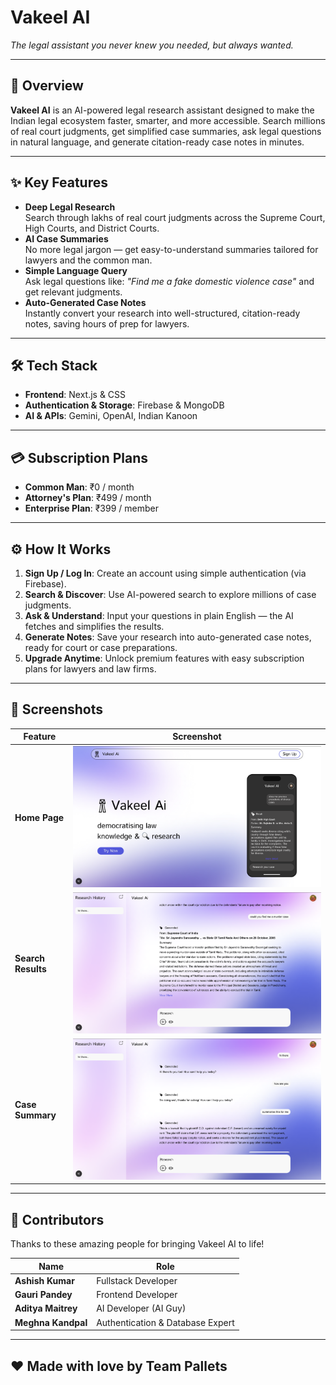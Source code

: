 # Vakeel AI  

_The legal assistant you never knew you needed, but always wanted._

---

## 🚀 Overview  
**Vakeel AI** is an AI-powered legal research assistant designed to make the Indian legal ecosystem faster, smarter, and more accessible. Search millions of real court judgments, get simplified case summaries, ask legal questions in natural language, and generate citation-ready case notes in minutes.

---

## ✨ Key Features  
- **Deep Legal Research**  
  Search through lakhs of real court judgments across the Supreme Court, High Courts, and District Courts.  
- **AI Case Summaries**  
  No more legal jargon — get easy-to-understand summaries tailored for lawyers and the common man.  
- **Simple Language Query**  
  Ask legal questions like: _"Find me a fake domestic violence case"_ and get relevant judgments.  
- **Auto-Generated Case Notes**  
  Instantly convert your research into well-structured, citation-ready notes, saving hours of prep for lawyers.

---

## 🛠️ Tech Stack  
- **Frontend**: Next.js & CSS  
- **Authentication & Storage**: Firebase & MongoDB  
- **AI & APIs**: Gemini, OpenAI, Indian Kanoon  

---

## 💳 Subscription Plans  
- **Common Man**: ₹0 / month  
- **Attorney's Plan**: ₹499 / month  
- **Enterprise Plan**: ₹399 / member  

---

## ⚙️ How It Works
1. **Sign Up / Log In**: Create an account using simple authentication (via Firebase).  
2. **Search & Discover**: Use AI-powered search to explore millions of case judgments.  
3. **Ask & Understand**: Input your questions in plain English — the AI fetches and simplifies the results.  
4. **Generate Notes**: Save your research into auto-generated case notes, ready for court or case preparations.  
5. **Upgrade Anytime**: Unlock premium features with easy subscription plans for lawyers and law firms.

---

## 📸 Screenshots  

| Feature              | Screenshot                            |
|----------------------|----------------------------------------|
| **Home Page**        | ![Home Page](Assets/homepage.png)      |
| **Search Results**   | ![Search Results](Assets/search_results.png) |
| **Case Summary**     | ![Case Summary](Assets/case_summary.png) |

---

## 🤝 Contributors  
Thanks to these amazing people for bringing Vakeel AI to life!

| Name               | Role                          |
|--------------------|-------------------------------|
| **Ashish Kumar**    | Fullstack Developer           |
| **Gauri Pandey**    | Frontend Developer            |
| **Aditya Maitrey**  | AI Developer (AI Guy)          |
| **Meghna Kandpal**  | Authentication & Database Expert |

---

## ❤️ Made with love by Team Pallets  
